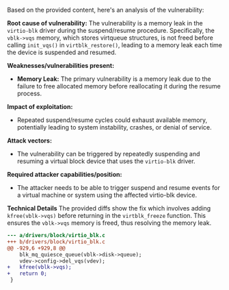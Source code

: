 Based on the provided content, here's an analysis of the vulnerability:

**Root cause of vulnerability:**
The vulnerability is a memory leak in the `virtio-blk` driver during the suspend/resume procedure. Specifically, the `vblk->vqs` memory, which stores virtqueue structures, is not freed before calling `init_vqs()` in `virtblk_restore()`, leading to a memory leak each time the device is suspended and resumed.

**Weaknesses/vulnerabilities present:**
- **Memory Leak:** The primary vulnerability is a memory leak due to the failure to free allocated memory before reallocating it during the resume process.

**Impact of exploitation:**
- Repeated suspend/resume cycles could exhaust available memory, potentially leading to system instability, crashes, or denial of service.

**Attack vectors:**
- The vulnerability can be triggered by repeatedly suspending and resuming a virtual block device that uses the `virtio-blk` driver.

**Required attacker capabilities/position:**
- The attacker needs to be able to trigger suspend and resume events for a virtual machine or system using the affected virtio-blk device.

**Technical Details**
The provided diffs show the fix which involves adding `kfree(vblk->vqs)` before returning in the `virtblk_freeze` function. This ensures the `vblk->vqs` memory is freed, thus resolving the memory leak.

```diff
--- a/drivers/block/virtio_blk.c
+++ b/drivers/block/virtio_blk.c
@@ -929,6 +929,8 @@
 	blk_mq_quiesce_queue(vblk->disk->queue);
 	vdev->config->del_vqs(vdev);
+	kfree(vblk->vqs);
+	return 0;
 }
```